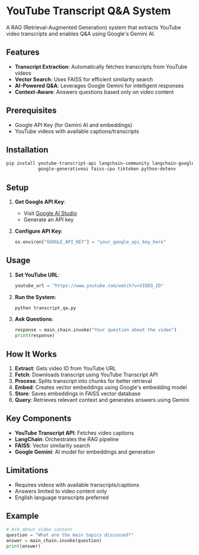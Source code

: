 # YouTube Transcript Q&A System

A RAG (Retrieval-Augmented Generation) system that extracts YouTube video transcripts and enables Q&A using Google's Gemini AI.

## Features

- **Transcript Extraction**: Automatically fetches transcripts from YouTube videos
- **Vector Search**: Uses FAISS for efficient similarity search
- **AI-Powered Q&A**: Leverages Google Gemini for intelligent responses
- **Context-Aware**: Answers questions based only on video content

## Prerequisites

- Google API Key (for Gemini AI and embeddings)
- YouTube videos with available captions/transcripts

## Installation

```bash
pip install youtube-transcript-api langchain-community langchain-google-genai \
            google-generativeai faiss-cpu tiktoken python-dotenv
```

## Setup

1. **Get Google API Key**: 
   - Visit [Google AI Studio](https://aistudio.google.com/)
   - Generate an API key

2. **Configure API Key**:
   ```python
   os.environ["GOOGLE_API_KEY"] = "your_google_api_key_here"
   ```

## Usage

1. **Set YouTube URL**:
   ```python
   youtube_url = "https://www.youtube.com/watch?v=VIDEO_ID"
   ```

2. **Run the System**:
   ```python
   python transcript_qa.py
   ```

3. **Ask Questions**:
   ```python
   response = main_chain.invoke("Your question about the video")
   print(response)
   ```

## How It Works

1. **Extract**: Gets video ID from YouTube URL
2. **Fetch**: Downloads transcript using YouTube Transcript API
3. **Process**: Splits transcript into chunks for better retrieval
4. **Embed**: Creates vector embeddings using Google's embedding model
5. **Store**: Saves embeddings in FAISS vector database
6. **Query**: Retrieves relevant context and generates answers using Gemini

## Key Components

- **YouTube Transcript API**: Fetches video captions
- **LangChain**: Orchestrates the RAG pipeline
- **FAISS**: Vector similarity search
- **Google Gemini**: AI model for embeddings and generation

## Limitations

- Requires videos with available transcripts/captions
- Answers limited to video content only
- English language transcripts preferred

## Example

```python
# Ask about video content
question = "What are the main topics discussed?"
answer = main_chain.invoke(question)
print(answer)
```
